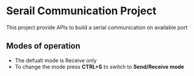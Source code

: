 # Serail Communication Project

This project provide APIs to build a serial communication on available port

## Modes of operation 
- The defualt mode is Receive only
- To change the mode press __CTRL+S__ to switch to __Send/Receive mode__